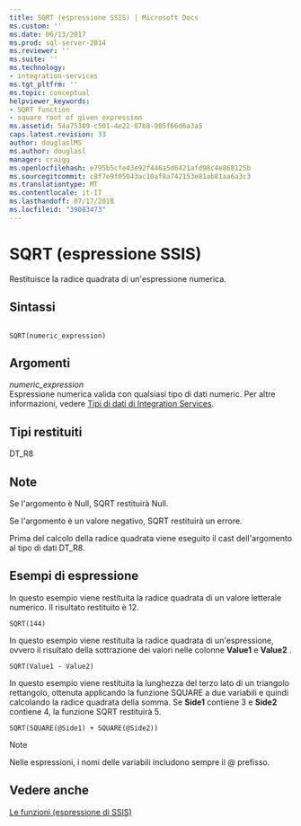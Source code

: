 ```yaml
---
title: SQRT (espressione SSIS) | Microsoft Docs
ms.custom: ''
ms.date: 06/13/2017
ms.prod: sql-server-2014
ms.reviewer: ''
ms.suite: ''
ms.technology:
- integration-services
ms.tgt_pltfrm: ''
ms.topic: conceptual
helpviewer_keywords:
- SQRT function
- square root of given expression
ms.assetid: 54a75389-c501-4e22-87b8-905f66d6a3a5
caps.latest.revision: 33
author: douglaslMS
ms.author: douglasl
manager: craigg
ms.openlocfilehash: e795b5cfe43e92f446a5d6421afd98c4e868125b
ms.sourcegitcommit: c8f7e9f05043ac10af8a742153e81ab81aa6a3c3
ms.translationtype: MT
ms.contentlocale: it-IT
ms.lasthandoff: 07/17/2018
ms.locfileid: "39083473"
---
```

# <a name="sqrt-ssis-expression"></a>SQRT (espressione SSIS)
  Restituisce la radice quadrata di un'espressione numerica.  
  
## <a name="syntax"></a>Sintassi  
  
```  
  
SQRT(numeric_expression)  
```  
  
## <a name="arguments"></a>Argomenti  
 *numeric_expression*  
 Espressione numerica valida con qualsiasi tipo di dati numeric. Per altre informazioni, vedere [Tipi di dati di Integration Services](../data-flow/integration-services-data-types.md).  
  
## <a name="result-types"></a>Tipi restituiti  
 DT_R8  
  
## <a name="remarks"></a>Note  
 Se l'argomento è Null, SQRT restituirà Null.  
  
 Se l'argomento è un valore negativo, SQRT restituirà un errore.  
  
 Prima del calcolo della radice quadrata viene eseguito il cast dell'argomento al tipo di dati DT_R8.  
  
## <a name="expression-examples"></a>Esempi di espressione  
 In questo esempio viene restituita la radice quadrata di un valore letterale numerico. Il risultato restituito è 12.  
  
```  
SQRT(144)  
```  
  
 In questo esempio viene restituita la radice quadrata di un'espressione, ovvero il risultato della sottrazione dei valori nelle colonne **Value1** e **Value2** .  
  
```  
SQRT(Value1 - Value2)  
```  
  
 In questo esempio viene restituita la lunghezza del terzo lato di un triangolo rettangolo, ottenuta applicando la funzione SQUARE a due variabili e quindi calcolando la radice quadrata della somma. Se **Side1** contiene 3 e **Side2** contiene 4, la funzione SQRT restituirà 5.  
  
```  
SQRT(SQUARE(@Side1) + SQUARE(@Side2))  
```  
  
> [!NOTE]  
>  Nelle espressioni, i nomi delle variabili includono sempre il \@ prefisso.  
  
## <a name="see-also"></a>Vedere anche  
 [Le funzioni &#40;espressione di SSIS&#41;](functions-ssis-expression.md)  
  
  
